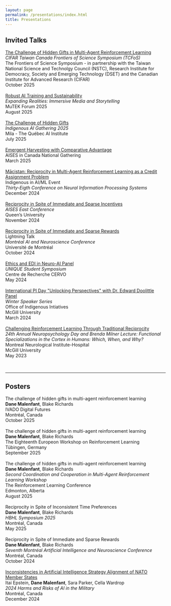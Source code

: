 ```yaml
---
layout: page
permalink: /presentations/index.html
title: Presentations
---
```


## Invited Talks
[The Challenge of Hidden Gifts in Multi-Agent Reinforcement Learning](https://events.cifar.ca/website/89380/home/) <br>*CIFAR Taiwan Canada Frontiers of Science Symposium (TCFoS)* <br> The Frontiers of Science Symposium - in partnership with the Taiwan National Science and Technolgy Council (NSTC),  Research Institute for Democracy, Society and Emerging Technology (DSET) and the Canadian Institute for Advanced Research (CIFAR) <br> October 2025 <br>\
[Robust AI Training and Sustainability](https://ra.co/events/2206981) <br> *Expanding Realities: Immersive Media and Storytelling* <br> MuTEK Forum 2025 <br> August 2025 <br>\
[The Challenge of Hidden Gifts](https://mila.quebec/en/indigenous-ai-gathering-2025-meet-the-speakers) <br> *Indigenous AI Gathering 2025*<br> Mila - The Québec AI Institute <br> July 2025<br>\
[Emergent Harvesting with Comparative Advantage](https://events.aises.org/website/79461/agenda/) 	<br> AISES in Canada National Gathering<br> March 2025 <br> \
[Mācistan: Reciprocity in Multi-Agent Reinforcement Learning as a Credit Assignment Problem](https://neurips.cc/virtual/2024/109201) 	<br> Indigenous in AI/ML Event<br> *Thirty-Eigth Conference on Neural Information Processing Systems* <br> December 2024 <br> \
[Reciprocity in Spite of Immediate and Sparse Incentives](https://smithengineering.queensu.ca/student-experience/2024-aises-canada-east-regional-conference) <br> *AISES East Conference* <br> Queen’s University <br> November 2024<br> \
[Reciprocity in Spite of Immediate and Sparse Rewards](https://youtu.be/W85yQai7yrk?si=fDAA9TPW_ekP8qhM&t=643) <br> Lightning Talk <br> *Montréal AI and Neuroscience Conference* <br> Université de Montréal <br> October 2024 <br> \
[Ethics and EDI in Neuro-AI Panel](https://unique-students.github.io/2024/speakers) <br> *UNIQUE Student Symposium* <br> Centre de Recherche CERVO <br> May 2024 <br> \
[International PI Day "Unlocking Perspectives" with Dr. Edward Doolittle Panel](https://www.mcgill.ca/indigenous/channels/event/international-pi-day-unlocking-perspectives-dr-edward-doolittle-winter-speaker-series-355706) <br> *Winter Speaker Series* <br> Office of Indigenous Intiatives <br> McGill University <br> March 2024 <br> \
[Challenging Reinforcement Learning Through Traditional Reciprocity](https://www.mcgill.ca/neuro/files/neuro/channels/attach/24th_annual_neuropsychology_day_program_booklet_final.pdf) <br> *24th Annual Neuropsychology Day and Brenda Milner Lecture: Functional Specializations in the Cortex in Humans: Which, When, and Why?* <br> Montreal Neurological Institute-Hospital <br> McGill University <br> May 2023 <br>

<br>

---

## Posters
The challenge of hidden gifts in multi-agent reinforcement learning<br>**Dane Malenfant**, Blake Richards <br> IVADO Digital Futures<br> Montréal, Canada<br>October 2025<br>  \
The challenge of hidden gifts in multi-agent reinforcement learning<br>**Dane Malenfant**, Blake Richards <br> The Eighteenth Europeon Workshop on Reinforcement Learning<br> Tübingen, Germany<br>September 2025<br>  \
The challenge of hidden gifts in multi-agent reinforcement learning<br>**Dane Malenfant**, Blake Richards <br> *Second Coordination and Cooperation in Multi-Agent Reinforcement Learning Workshop*<br>The Reinforcement Learning Conference <br> Edmonton, Alberta<br>August 2025<br>  \
Reciprocity in Spite of Inconsistent Time Preferences <br>**Dane Malenfant**, Blake Richards <br> *HBHL Symposium 2025* <br> Montréal, Canada <br> May 2025<br> \
Reciprocity in Spite of Immediate and Sparse Rewards <br>**Dane Malenfant**, Blake Richards <br> *Seventh Montréal Artificial Intelligence and Neuroscience Conference* <br> Montréal, Canada <br> October  2024<br> \
[Inconsistencies in Artificial Intelligence Strategy Alignment of NATO Member States](https://www.harms-risks-ai-military.org/posters/HRAIM_Inconsistencies_AI_Strategy_Alignment_NATO.png) <br>Itai Epstein, **Dane Malenfant**, Sara Parker, Cella Wardrop<br> *2024 Harms and Risks of AI in the Military* <br> Montréal, Canada<br> December 2024<br>

<br>
